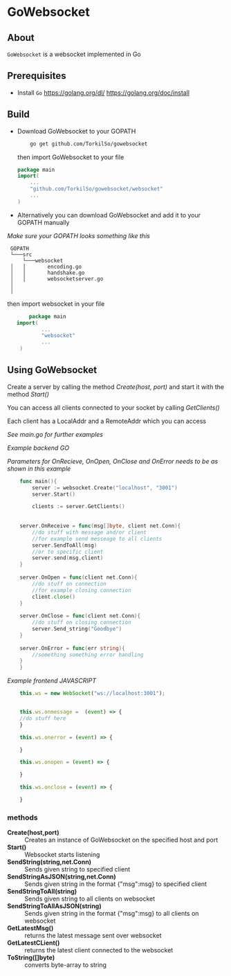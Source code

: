 # GoWebsocket

## About
`GoWebsocket` is a websocket implemented in Go


## Prerequisites
* Install `Go`
https://golang.org/dl/
https://golang.org/doc/install

## Build
* Download GoWebsocket to your GOPATH
	```sh
    	go get github.com/TorkilSo/gowebsocket
    ```
	then import GoWebsocket to your file
    ```GO
    package main
    import(
    	...
        "github.com/TorkilSo/gowebsocket/websocket"
        ...
    )
    ```
* Alternatively you can download GoWebsocket and add it to your GOPATH manually
 
 *Make sure your GOPATH looks something like this* 
   ```
    GOPATH
    └───src
    	└───websocket
    │   │   	encoding.go
    │   │   	handshake.go
    │   │		websocketserver.go
    │
    │
  ```

 then import websocket in your file
 ```GO
    	package main
   	import(
    		...
      		"websocket"
        	...
   	 )
```


## Using GoWebsocket
Create a server by calling the method *Create(host, port)*
and start it with the method *Start()*

You can access all clients connected to your socket by calling *GetClients()*

Each client has a LocalAddr and a RemoteAddr which you can access

*See main.go for further examples*

*Example backend GO*

*Parameters for OnRecieve, OnOpen, OnClose and OnError needs to be as shown in this example*
```GO
    func main(){
        server := websocket.Create("localhost", "3001")
        server.Start()

        clients := server.GetClients()
	
	
	server.OnReceive = func(msg[]byte, client net.Conn){
		//do stuff with message and/or client
		//for example send messeage to all clients
		server.SendToAll(msg) 
		//or to specific client
		server.send(msg,client)
	}
	
	server.OnOpen = func(client net.Conn){
		//do stuff on connection 
		//for example closing connection
		client.close()
	}
	
	server.OnClose = func(client net.Conn){
		//do stuff on closing connection
		server.Send_string("Goodbye")
	}
	
	server.OnError = func(err string){
		//something something error handling
	}
    }
```
*Example frontend JAVASCRIPT*
```javascript
    this.ws = new WebSocket("ws://localhost:3001");


    this.ws.onmessage =  (event) => {
    //do stuff here
    }

    this.ws.onerror = (event) => {

    }

    this.ws.onopen = (event) => {

    }

    this.ws.onclose = (event) => {

    }
```
### methods 
<dl>
<dt><strong>Create(host,port)</strong></dt>
<dd>Creates an instance of GoWebsocket on the specified host and port</dd>
<dt><strong>Start()</strong></dt>
<dd>Websocket starts listening </dd>
<dt><strong>SendString(string,net.Conn)</strong></dt>
<dd>Sends given string to specified client </dd>
<dt><strong>SendStringAsJSON(string,net.Conn)</strong></dt>
<dd>Sends given string in the format {"msg":msg} to specified client</dd>
<dt><strong>SendStringToAll(string)</strong></dt>
<dd>Sends given string to all clients on websocket</dd>
<dt><strong>SendStringToAllAsJSON(string)</strong></dt>
<dd>Sends given string in the format {"msg":msg} to all clients on websocket</dd>
<dt><strong>GetLatestMsg()</strong></dt>
<dd>returns the latest message sent over websocket</dd>
<dt><strong>GetLatestCLient()</strong></dt>
<dd>returns the latest client connected to the websocket</dd>
<dt><strong>ToString([]byte)</strong></dt>
<dd>converts byte-array to string 
</dd>
</dl>

